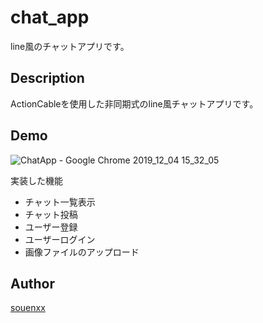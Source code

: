 chat_app
====
line風のチャットアプリです。

## Description
ActionCableを使用した非同期式のline風チャットアプリです。

## Demo
![ChatApp - Google Chrome 2019_12_04 15_32_05](https://user-images.githubusercontent.com/38451133/70120548-3788f880-16b0-11ea-8420-b9acfd7ea4f9.png)

実装した機能
 - チャット一覧表示
 - チャット投稿
 - ユーザー登録
 - ユーザーログイン
 - 画像ファイルのアップロード
 
## Author

[souenxx](https://github.com/souenxx)
